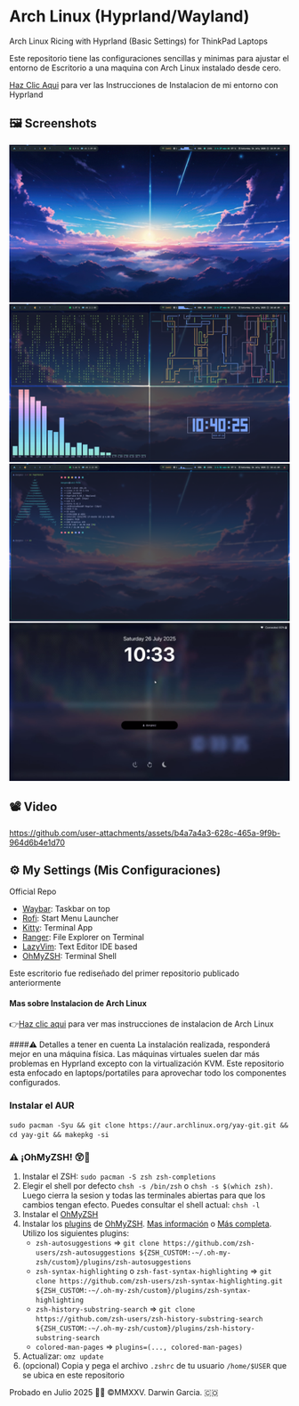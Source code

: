 # Arch Linux (Hyprland/Wayland)

Arch Linux Ricing with Hyprland (Basic Settings) for ThinkPad Laptops
<p> Este repositorio tiene las configuraciones sencillas y minimas para ajustar el entorno de Escritorio a una maquina con Arch Linux instalado desde cero.</p>

[Haz Clic Aqui](https://github.com/darwin-garcia/Arch-Linux-Hyprland/tree/main/Instrucciones/Hyprland) para ver las Instrucciones de Instalacion de mi entorno con Hyprland

## 🖼 Screenshots
![Desktop.](https://raw.githubusercontent.com/darwin-garcia/Arch-Linux-Hyprland-v2/refs/heads/main/Screenshots/Desktop%20Full%20v2.png)
![Terminal.](https://raw.githubusercontent.com/darwin-garcia/Arch-Linux-Hyprland-v2/refs/heads/main/Screenshots/Desktop%20Terminal.png)
![Fetch.](https://raw.githubusercontent.com/darwin-garcia/Arch-Linux-Hyprland-v2/refs/heads/main/Screenshots/Fastfetch.png)
![Lock Screen.](https://raw.githubusercontent.com/darwin-garcia/Arch-Linux-Hyprland-v2/refs/heads/main/Screenshots/Lock%20Screen.png)

## 📽 Video

https://github.com/user-attachments/assets/b4a7a4a3-628c-465a-9f9b-964d6b4e1d70

## ⚙ My Settings (Mis Configuraciones)

Official Repo
* [Waybar](https://github.com/Alexays/Waybar): Taskbar on top
* [Rofi](https://github.com/davatorium/rofi): Start Menu Launcher
* [Kitty](https://sw.kovidgoyal.net/kitty/): Terminal App
* [Ranger](https://github.com/ranger/ranger): File Explorer on Terminal 
* [LazyVim](https://www.lazyvim.org/): Text Editor IDE based
* [OhMyZSH](https://ohmyz.sh/#install): Terminal Shell

Este escritorio fue rediseñado del primer repositorio publicado anteriormente

#### Mas sobre Instalacion de Arch Linux
👉[Haz clic aqui](https://github.com/darwin-garcia/Arch-Linux-Hyprland/tree/main/Instrucciones) para ver mas instrucciones de instalacion de Arch Linux

####⚠️ Detalles a tener en cuenta
La instalación realizada, responderá mejor en una máquina física. Las máquinas virtuales suelen dar más problemas en Hyprland excepto con la virtualización KVM. Este repositorio esta enfocado en laptops/portatiles para aprovechar todo los componentes configurados.

### Instalar el AUR
`sudo pacman -Syu && git clone https://aur.archlinux.org/yay-git.git && cd yay-git && makepkg -si`

### ⚠ ¡OhMyZSH! 😲🤖
1. Instalar el ZSH: `sudo pacman -S zsh zsh-completions`
2. Elegir el shell por defecto `chsh -s /bin/zsh` o `chsh -s $(which zsh)`. Luego cierra la sesion y todas las terminales abiertas para que los cambios tengan efecto. Puedes consultar el shell actual: `chsh -l`
3. Instalar el [OhMyZSH](https://ohmyz.sh/#install)
4. Instalar los [plugins](https://github.com/ohmyzsh/ohmyzsh/wiki/plugins) de [OhMyZSH](https://ohmyz.sh/#install). [Mas información](https://catalins.tech/zsh-plugins/) o [Más completa](https://travis.media/blog/top-10-oh-my-zsh-plugins-for-productive-developers/). Utilizo los siguientes plugins:
   * `zsh-autosuggestions` => `git clone https://github.com/zsh-users/zsh-autosuggestions ${ZSH_CUSTOM:-~/.oh-my-zsh/custom}/plugins/zsh-autosuggestions`
   * `zsh-syntax-highlighting` o `zsh-fast-syntax-highlighting` => `git clone https://github.com/zsh-users/zsh-syntax-highlighting.git ${ZSH_CUSTOM:-~/.oh-my-zsh/custom}/plugins/zsh-syntax-highlighting`
   * `zsh-history-substring-search` => `git clone https://github.com/zsh-users/zsh-history-substring-search ${ZSH_CUSTOM:-~/.oh-my-zsh/custom}/plugins/zsh-history-substring-search`
   * `colored-man-pages` => `plugins=(..., colored-man-pages)`
6. Actualizar: `omz update`
7. (opcional) Copia y pega el archivo `.zshrc` de tu usuario `/home/$USER` que se ubica en este repositorio

Probado en Julio 2025 👨‍💻 ©MMXXV. Darwin Garcia. 🇨🇴

